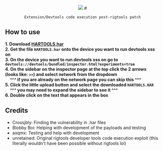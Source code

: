 <p align=center><img src="https://raw.githubusercontent.com/crossjbly/HarTools-rigtools128plus/refs/heads/main/hartools.gif"/>
# <p align=center><code>Extension/Devtools code execution post-rigtools patch</code></p> 

## How to use
**1. Download [HARTOOLS.har](https://raw.githubusercontent.com/crossjbly/HarTools-rigtools128plus/refs/heads/main/HARTOOLS.har)**\
**2. Get the file `HARTOOLS.har` onto the device you want to run devtools xss on**\
**3. On the device you want to run devtools xss on go to `devtools://devtools/bundled/inspector.html?experiments=true`**\
**4. On the sidebar on the inspector page at the top click the 2 arrows (looks like: `>>`) and select network from the dropdown**\
&nbsp;&nbsp;&nbsp;&nbsp;**^^^ if you are already on the network page you can skip this ^^^**\
**5. Click the little upload button and select the downloaded `HARTOOLS.HAR`**\
&nbsp;&nbsp;&nbsp;&nbsp;**^^^ you may need to expand the sidebar to see it ^^^**\
**6. Double click on the text that appears in the box**

## Credits
 - Crossjbly: Finding the vulnerability in .har files
 - Blobby Boi: Helping with development of the payloads and testing
 - axqmx: Testing and help with development
 - unretained: Original rigtools developer tools code execution exploit (this literally wouldn't have been possible without rigtools lol)
